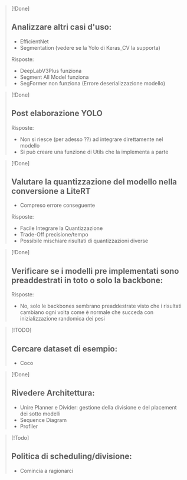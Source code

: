 
> [!Done]
> ## Analizzare altri casi d'uso:
> - EfficientNet
> - Segmentation (vedere se la Yolo di Keras_CV la supporta)
>
> Risposte:
> - DeepLabV3Plus funziona
> - Segment All Model funziona
> - SegFormer non funziona (Errore deserializzazione modello)

> [!Done]
> ## Post elaborazione YOLO
> 
> Risposte:
> - Non si riesce (per adesso ??) ad integrare direttamente nel modello
> - Si può creare una funzione di Utils che la implementa a parte

> [!Done]
> ## Valutare la quantizzazione del modello nella conversione a LiteRT
> - Compreso errore conseguente
> 
> Risposte:
> - Facile Integrare la Quantizzazione
> - Trade-Off precisione/tempo
> - Possibile mischiare risultati di quantizzazioni diverse

> [!Done]
> ## Verificare se i modelli pre implementati sono preaddestrati in toto o solo la backbone:
> 
> Risposte:
> - No, solo le backbones sembrano preaddestrate visto che i risultati cambiano ogni volta come è normale che succeda con inizializzazione randomica dei pesi

> [!TODO] 
>  ## Cercare dataset di esempio:
> - Coco

> [!Done]
> ## Rivedere Architettura:
> - Unire Planner e Divider: gestione della divisione e del placement dei sotto modelli
> - Sequence Diagram
> - Profiler

> [!Todo]
> ## Politica di scheduling/divisione:
> - Comincia a ragionarci

